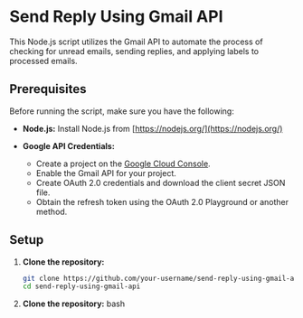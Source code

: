 # Send Reply Using Gmail API

This Node.js script utilizes the Gmail API to automate the process of checking for unread emails, sending replies, and applying labels to processed emails.

## Prerequisites

Before running the script, make sure you have the following:

- **Node.js:** Install Node.js from [https://nodejs.org/](https://nodejs.org/)

- **Google API Credentials:**
  - Create a project on the [Google Cloud Console](https://console.developers.google.com/).
  - Enable the Gmail API for your project.
  - Create OAuth 2.0 credentials and download the client secret JSON file.
  - Obtain the refresh token using the OAuth 2.0 Playground or another method.

## Setup

1. **Clone the repository:**

   ```bash
   git clone https://github.com/your-username/send-reply-using-gmail-api.git
   cd send-reply-using-gmail-api
  2. **Clone the repository:**
    bash

